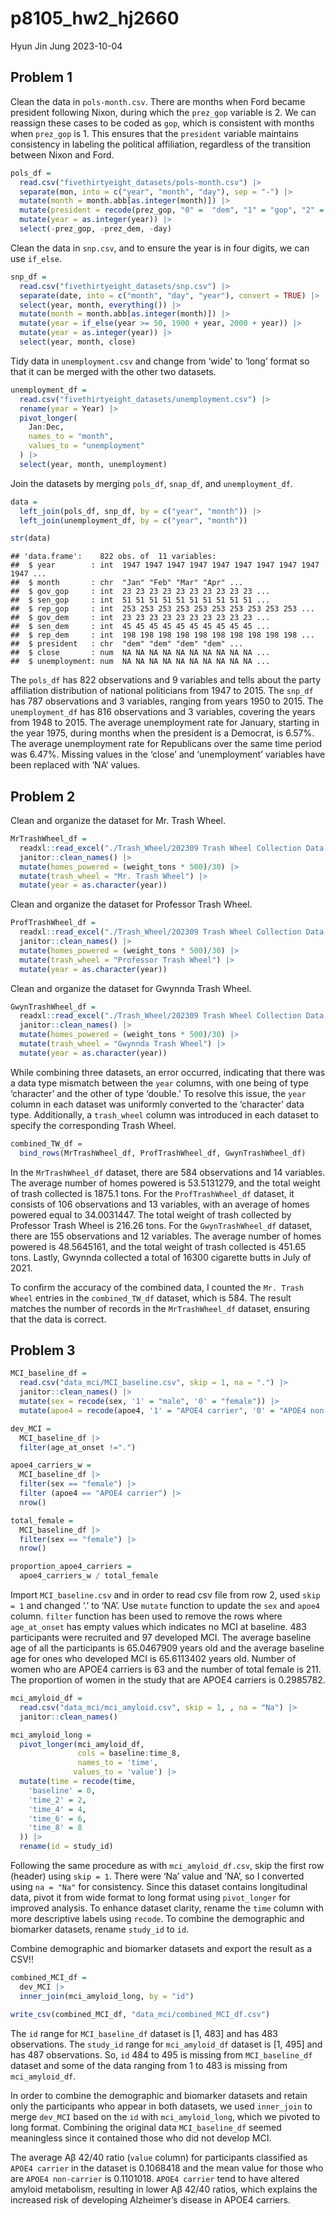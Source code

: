 p8105_hw2_hj2660
================
Hyun Jin Jung
2023-10-04

## Problem 1

Clean the data in `pols-month.csv`. There are months when Ford became
president following Nixon, during which the `prez_gop` variable is 2. We
can reassign these cases to be coded as `gop`, which is consistent with
months when `prez_gop` is 1. This ensures that the `president` variable
maintains consistency in labeling the political affiliation, regardless
of the transition between Nixon and Ford.

``` r
pols_df = 
  read.csv("fivethirtyeight_datasets/pols-month.csv") |>
  separate(mon, into = c("year", "month", "day"), sep = "-") |>
  mutate(month = month.abb[as.integer(month)]) |>
  mutate(president = recode(prez_gop, "0" =  "dem", "1" = "gop", "2" = "gop")) |>
  mutate(year = as.integer(year)) |>
  select(-prez_gop, -prez_dem, -day)
```

Clean the data in `snp.csv`, and to ensure the year is in four digits,
we can use `if_else`.

``` r
snp_df = 
  read.csv("fivethirtyeight_datasets/snp.csv") |>
  separate(date, into = c("month", "day", "year"), convert = TRUE) |>
  select(year, month, everything()) |>
  mutate(month = month.abb[as.integer(month)]) |>
  mutate(year = if_else(year >= 50, 1900 + year, 2000 + year)) |>
  mutate(year = as.integer(year)) |>
  select(year, month, close)
```

Tidy data in `unemployment.csv` and change from ‘wide’ to ‘long’ format
so that it can be merged with the other two datasets.

``` r
unemployment_df = 
  read.csv("fivethirtyeight_datasets/unemployment.csv") |>
  rename(year = Year) |>
  pivot_longer(
    Jan:Dec,
    names_to = "month",
    values_to = "unemployment"
  ) |>
  select(year, month, unemployment)
```

Join the datasets by merging `pols_df`, `snap_df`, and
`unemployment_df`.

``` r
data = 
  left_join(pols_df, snp_df, by = c("year", "month")) |>
  left_join(unemployment_df, by = c("year", "month"))

str(data)
```

    ## 'data.frame':    822 obs. of  11 variables:
    ##  $ year        : int  1947 1947 1947 1947 1947 1947 1947 1947 1947 1947 ...
    ##  $ month       : chr  "Jan" "Feb" "Mar" "Apr" ...
    ##  $ gov_gop     : int  23 23 23 23 23 23 23 23 23 23 ...
    ##  $ sen_gop     : int  51 51 51 51 51 51 51 51 51 51 ...
    ##  $ rep_gop     : int  253 253 253 253 253 253 253 253 253 253 ...
    ##  $ gov_dem     : int  23 23 23 23 23 23 23 23 23 23 ...
    ##  $ sen_dem     : int  45 45 45 45 45 45 45 45 45 45 ...
    ##  $ rep_dem     : int  198 198 198 198 198 198 198 198 198 198 ...
    ##  $ president   : chr  "dem" "dem" "dem" "dem" ...
    ##  $ close       : num  NA NA NA NA NA NA NA NA NA NA ...
    ##  $ unemployment: num  NA NA NA NA NA NA NA NA NA NA ...

The `pols_df` has 822 observations and 9 variables and tells about the
party affiliation distribution of national politicians from 1947 to
2015. The `snp_df` has 787 observations and 3 variables, ranging from
years 1950 to 2015. The `unemployment_df` has 816 observations and 3
variables, covering the years from 1948 to 2015. The average
unemployment rate for January, starting in the year 1975, during months
when the president is a Democrat, is 6.57%. The average unemployment
rate for Republicans over the same time period was 6.47%. Missing values
in the ‘close’ and ‘unemployment’ variables have been replaced with ‘NA’
values.

## Problem 2

Clean and organize the dataset for Mr. Trash Wheel.

``` r
MrTrashWheel_df = 
  readxl::read_excel("./Trash_Wheel/202309 Trash Wheel Collection Data.xlsx", sheet = "Mr. Trash Wheel", range = "B2:N586") |>
  janitor::clean_names() |>
  mutate(homes_powered = (weight_tons * 500)/30) |>
  mutate(trash_wheel = "Mr. Trash Wheel") |>
  mutate(year = as.character(year)) 
```

Clean and organize the dataset for Professor Trash Wheel.

``` r
ProfTrashWheel_df =
  readxl::read_excel("./Trash_Wheel/202309 Trash Wheel Collection Data.xlsx", sheet = "Professor Trash Wheel", range = "B2:M108") |>
  janitor::clean_names() |>
  mutate(homes_powered = (weight_tons * 500)/30) |>
  mutate(trash_wheel = "Professor Trash Wheel") |>
  mutate(year = as.character(year))
```

Clean and organize the dataset for Gwynnda Trash Wheel.

``` r
GwynTrashWheel_df =
  readxl::read_excel("./Trash_Wheel/202309 Trash Wheel Collection Data.xlsx", sheet = "Gwynnda Trash Wheel", range = "B2:K157") |>
  janitor::clean_names() |>
  mutate(homes_powered = (weight_tons * 500)/30) |>
  mutate(trash_wheel = "Gwynnda Trash Wheel") |>
  mutate(year = as.character(year))
```

While combining three datasets, an error occurred, indicating that there
was a data type mismatch between the `year` columns, with one being of
type ‘character’ and the other of type ‘double.’ To resolve this issue,
the `year` column in each dataset was uniformly converted to the
‘character’ data type. Additionally, a `trash_wheel` column was
introduced in each dataset to specify the corresponding Trash Wheel.

``` r
combined_TW_df = 
  bind_rows(MrTrashWheel_df, ProfTrashWheel_df, GwynTrashWheel_df)
```

In the `MrTrashWheel_df` dataset, there are 584 observations and 14
variables. The average number of homes powered is 53.5131279, and the
total weight of trash collected is 1875.1 tons. For the
`ProfTrashWheel_df` dataset, it consists of 106 observations and 13
variables, with an average of homes powered equal to 34.0031447. The
total weight of trash collected by Professor Trash Wheel is 216.26 tons.
For the `GwynTrashWheel_df` dataset, there are 155 observations and 12
variables. The average number of homes powered is 48.5645161, and the
total weight of trash collected is 451.65 tons. Lastly, Gwynnda
collected a total of 16300 cigarette butts in July of 2021.

To confirm the accuracy of the combined data, I counted the
`Mr. Trash Wheel` entries in the `combined_TW_df` dataset, which is 584.
The result matches the number of records in the `MrTrashWheel_df`
dataset, ensuring that the data is correct.

## Problem 3

``` r
MCI_baseline_df = 
  read.csv("data_mci/MCI_baseline.csv", skip = 1, na = ".") |>
  janitor::clean_names() |>
  mutate(sex = recode(sex, '1' = "male", '0' = "female")) |>
  mutate(apoe4 = recode(apoe4, '1' = "APOE4 carrier", '0' = "APOE4 non-carrier"))

dev_MCI = 
  MCI_baseline_df |>
  filter(age_at_onset !=".")
```

``` r
apoe4_carriers_w =
  MCI_baseline_df |>
  filter(sex == "female") |> 
  filter (apoe4 == "APOE4 carrier") |> 
  nrow()

total_female = 
  MCI_baseline_df |>
  filter(sex == "female") |>
  nrow()

proportion_apoe4_carriers =
  apoe4_carriers_w / total_female
```

Import `MCI_baseline.csv` and in order to read csv file from row 2, used
`skip = 1` and changed ‘.’ to ‘NA’. Use `mutate` function to update the
`sex` and `apoe4` column. `filter` function has been used to remove the
rows where `age_at_onset` has empty values which indicates no MCI at
baseline. 483 participants were recruited and 97 developed MCI. The
average baseline age of all the participants is 65.0467909 years old and
the average baseline age for ones who developed MCI is 65.6113402 years
old. Number of women who are APOE4 carriers is 63 and the number of
total female is 211. The proportion of women in the study that are APOE4
carriers is 0.2985782.

``` r
mci_amyloid_df = 
  read.csv("data_mci/mci_amyloid.csv", skip = 1, , na = "Na") |>
  janitor::clean_names() 

mci_amyloid_long =
  pivot_longer(mci_amyloid_df,
               cols = baseline:time_8,
               names_to = 'time',
              values_to = 'value') |>
  mutate(time = recode(time,
    'baseline' = 0,
    'time_2' = 2,
    'time_4' = 4,
    'time_6' = 6,
    'time_8' = 8
  )) |>
  rename(id = study_id)
```

Following the same procedure as with `mci_amyloid_df.csv`, skip the
first row (header) using `skip = 1`. There were ‘Na’ value and ‘NA’, so
I converted using `na = "Na"` for consistency. Since this dataset
contains longitudinal data, pivot it from wide format to long format
using `pivot_longer` for improved analysis. To enhance dataset clarity,
rename the `time` column with more descriptive labels using `recode`. To
combine the demographic and biomarker datasets, rename `study_id` to
`id`.

Combine demographic and biomarker datasets and export the result as a
CSV!!

``` r
combined_MCI_df = 
  dev_MCI |>
  inner_join(mci_amyloid_long, by = "id")

write_csv(combined_MCI_df, "data_mci/combined_MCI_df.csv")
```

The `id` range for `MCI_baseline_df` dataset is \[1, 483\] and has 483
observations. The `study_id` range for `mci_amyloid_df` dataset is \[1,
495\] and has 487 observations. So, `id` 484 to 495 is missing from
`MCI_baseline_df` dataset and some of the data ranging from 1 to 483 is
missing from `mci_amyloid_df`.

In order to combine the demographic and biomarker datasets and retain
only the participants who appear in both datasets, we used `inner_join`
to merge `dev_MCI` based on the `id` with `mci_amyloid_long`, which we
pivoted to long format. Combining the original data `MCI_baseline_df`
seemed meaningless since it contained those who did not develop MCI.

The average Aβ 42/40 ratio (`value` column) for participants classified
as `APOE4 carrier` in the dataset is 0.1068418 and the mean value for
those who are `APOE4 non-carrier` is 0.1101018. `APOE4 carrier` tend to
have altered amyloid metabolism, resulting in lower Aβ 42/40 ratios,
which explains the increased risk of developing Alzheimer’s disease in
APOE4 carriers.
